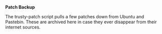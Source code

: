 **Patch Backup**

The trusty-patch script pulls a few patches down from Ubuntu and Pastebin. These are archived here in case they ever disappear from their internet sources.